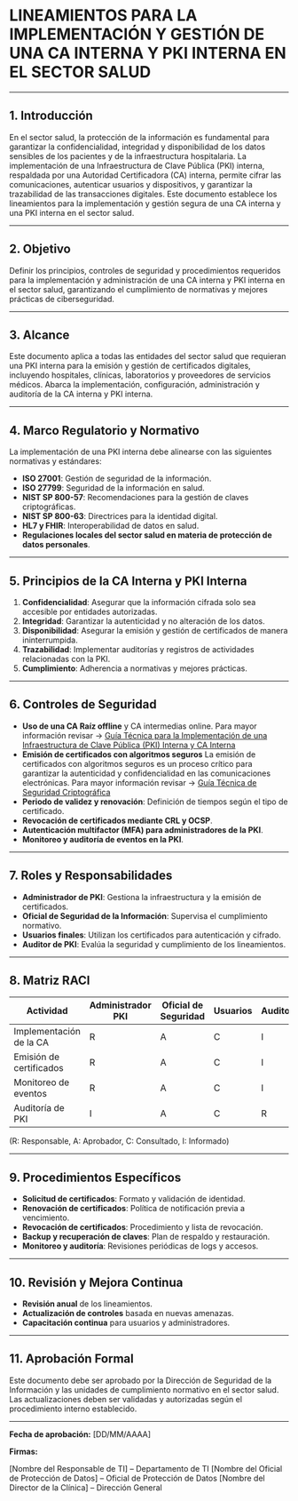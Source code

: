 # **LINEAMIENTOS PARA LA IMPLEMENTACIÓN Y GESTIÓN DE UNA CA INTERNA Y PKI INTERNA EN EL SECTOR SALUD**

---

## **1. Introducción**

En el sector salud, la protección de la información es fundamental para garantizar la confidencialidad, integridad y disponibilidad de los datos sensibles de los pacientes y de la infraestructura hospitalaria. La implementación de una Infraestructura de Clave Pública (PKI) interna, respaldada por una Autoridad Certificadora (CA) interna, permite cifrar las comunicaciones, autenticar usuarios y dispositivos, y garantizar la trazabilidad de las transacciones digitales. Este documento establece los lineamientos para la implementación y gestión segura de una CA interna y una PKI interna en el sector salud.

---

## **2. Objetivo**

Definir los principios, controles de seguridad y procedimientos requeridos para la implementación y administración de una CA interna y PKI interna en el sector salud, garantizando el cumplimiento de normativas y mejores prácticas de ciberseguridad.

---

## **3. Alcance**

Este documento aplica a todas las entidades del sector salud que requieran una PKI interna para la emisión y gestión de certificados digitales, incluyendo hospitales, clínicas, laboratorios y proveedores de servicios médicos. Abarca la implementación, configuración, administración y auditoría de la CA interna y PKI interna.

---

## **4. Marco Regulatorio y Normativo**

La implementación de una PKI interna debe alinearse con las siguientes normativas y estándares:
- **ISO 27001**: Gestión de seguridad de la información.
- **ISO 27799**: Seguridad de la información en salud.
- **NIST SP 800-57**: Recomendaciones para la gestión de claves criptográficas.
- **NIST SP 800-63**: Directrices para la identidad digital.
- **HL7 y FHIR**: Interoperabilidad de datos en salud.
- **Regulaciones locales del sector salud en materia de protección de datos personales**.

---

## **5. Principios de la CA Interna y PKI Interna**

1. **Confidencialidad**: Asegurar que la información cifrada solo sea accesible por entidades autorizadas.
2. **Integridad**: Garantizar la autenticidad y no alteración de los datos.
3. **Disponibilidad**: Asegurar la emisión y gestión de certificados de manera ininterrumpida.
4. **Trazabilidad**: Implementar auditorías y registros de actividades relacionadas con la PKI.
5. **Cumplimiento**: Adherencia a normativas y mejores prácticas.

---

## **6. Controles de Seguridad**

- **Uso de una CA Raíz offline** y CA intermedias online. Para mayor información revisar -> [Guía Técnica para la Implementación de una Infraestructura de Clave Pública (PKI) Interna y CA Interna](/guias-arq-ciberseguridad/guia_tecnica_implementacion_CA_PKI_Interna.html)
- **Emisión de certificados con algoritmos seguros** La emisión de certificados con algoritmos seguros es un proceso crítico para garantizar la autenticidad y confidencialidad en las comunicaciones electrónicas. Para mayor información revisar -> [Guía Técnica de Seguridad Criptográfica](/guias-arq-ciberseguridad/guias/guia_tecnica_seguridad_criptogrfica.html)
- **Periodo de validez y renovación**: Definición de tiempos según el tipo de certificado.
- **Revocación de certificados mediante CRL y OCSP**.
- **Autenticación multifactor (MFA) para administradores de la PKI**.
- **Monitoreo y auditoría de eventos en la PKI**.

---

## **7. Roles y Responsabilidades**

- **Administrador de PKI**: Gestiona la infraestructura y la emisión de certificados.
- **Oficial de Seguridad de la Información**: Supervisa el cumplimiento normativo.
- **Usuarios finales**: Utilizan los certificados para autenticación y cifrado.
- **Auditor de PKI**: Evalúa la seguridad y cumplimiento de los lineamientos.

---

## **8. Matriz RACI**

| Actividad | Administrador PKI | Oficial de Seguridad | Usuarios | Auditor |
|-----------|------------------|----------------------|---------|---------|
| Implementación de la CA | R | A | C | I |
| Emisión de certificados | R | A | C | I |
| Monitoreo de eventos | R | A | C | I |
| Auditoría de PKI | I | A | C | R |

(R: Responsable, A: Aprobador, C: Consultado, I: Informado)

---

## **9. Procedimientos Específicos**

- **Solicitud de certificados**: Formato y validación de identidad.
- **Renovación de certificados**: Política de notificación previa a vencimiento.
- **Revocación de certificados**: Procedimiento y lista de revocación.
- **Backup y recuperación de claves**: Plan de respaldo y restauración.
- **Monitoreo y auditoría**: Revisiones periódicas de logs y accesos.

---

## **10. Revisión y Mejora Continua**

- **Revisión anual** de los lineamientos.
- **Actualización de controles** basada en nuevas amenazas.
- **Capacitación continua** para usuarios y administradores.

---

## **11. Aprobación Formal**

Este documento debe ser aprobado por la Dirección de Seguridad de la Información y las unidades de cumplimiento normativo en el sector salud. Las actualizaciones deben ser validadas y autorizadas según el procedimiento interno establecido.

---

**Fecha de aprobación:** [DD/MM/AAAA]

**Firmas:**

[Nombre del Responsable de TI] – Departamento de TI 
[Nombre del Oficial de Protección de Datos] – Oficial de Protección de Datos 
[Nombre del Director de la Clínica] – Dirección General
